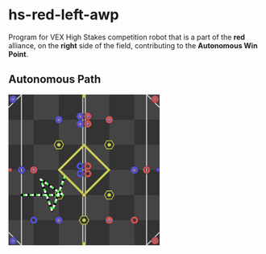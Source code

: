 # hs-red-left-awp
Program for VEX High Stakes competition robot that is a part of the **red** alliance, on the **right** side of the field, contributing to the **Autonomous Win Point**.

## Autonomous Path
<img src=svgs/autonomous.svg width="300" height="300"/>